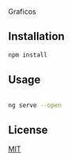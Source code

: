 Graficos


## Installation


```bash
npm install
```

## Usage

```bash

ng serve --open

```

## License
[MIT](https://choosealicense.com/licenses/mit/)


